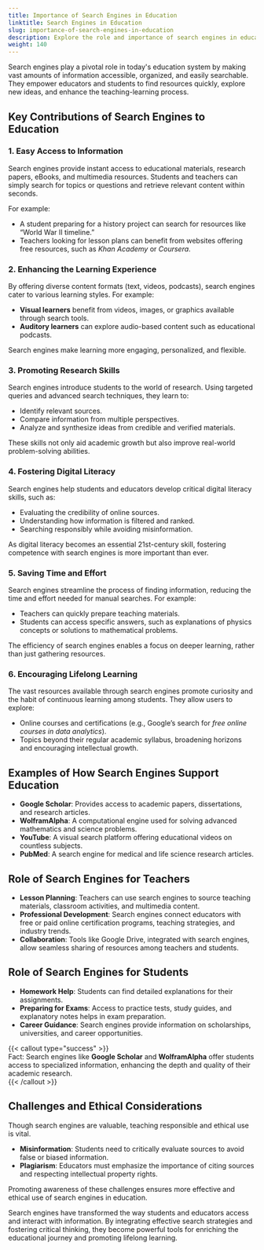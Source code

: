 ```yaml
---
title: Importance of Search Engines in Education
linktitle: Search Engines in Education
slug: importance-of-search-engines-in-education
description: Explore the role and importance of search engines in education, helping both students and educators access information, enhance learning, and promote digital literacy.
weight: 140
---
```


Search engines play a pivotal role in today's education system by making vast amounts of information accessible, organized, and easily searchable. They empower educators and students to find resources quickly, explore new ideas, and enhance the teaching-learning process.

## Key Contributions of Search Engines to Education

### 1. **Easy Access to Information**

Search engines provide instant access to educational materials, research papers, eBooks, and multimedia resources. Students and teachers can simply search for topics or questions and retrieve relevant content within seconds.

For example:

- A student preparing for a history project can search for resources like “World War II timeline.”
- Teachers looking for lesson plans can benefit from websites offering free resources, such as _Khan Academy_ or _Coursera_.

### 2. **Enhancing the Learning Experience**

By offering diverse content formats (text, videos, podcasts), search engines cater to various learning styles. For example:

- **Visual learners** benefit from videos, images, or graphics available through search tools.
- **Auditory learners** can explore audio-based content such as educational podcasts.

Search engines make learning more engaging, personalized, and flexible.

### 3. **Promoting Research Skills**

Search engines introduce students to the world of research. Using targeted queries and advanced search techniques, they learn to:

- Identify relevant sources.
- Compare information from multiple perspectives.
- Analyze and synthesize ideas from credible and verified materials.

These skills not only aid academic growth but also improve real-world problem-solving abilities.

### 4. **Fostering Digital Literacy**

Search engines help students and educators develop critical digital literacy skills, such as:

- Evaluating the credibility of online sources.
- Understanding how information is filtered and ranked.
- Searching responsibly while avoiding misinformation.

As digital literacy becomes an essential 21st-century skill, fostering competence with search engines is more important than ever.

### 5. **Saving Time and Effort**

Search engines streamline the process of finding information, reducing the time and effort needed for manual searches. For example:

- Teachers can quickly prepare teaching materials.
- Students can access specific answers, such as explanations of physics concepts or solutions to mathematical problems.

The efficiency of search engines enables a focus on deeper learning, rather than just gathering resources.

### 6. **Encouraging Lifelong Learning**

The vast resources available through search engines promote curiosity and the habit of continuous learning among students. They allow users to explore:

- Online courses and certifications (e.g., Google’s search for _free online courses in data analytics_).
- Topics beyond their regular academic syllabus, broadening horizons and encouraging intellectual growth.

## Examples of How Search Engines Support Education

- **Google Scholar**: Provides access to academic papers, dissertations, and research articles.
- **WolframAlpha**: A computational engine used for solving advanced mathematics and science problems.
- **YouTube**: A visual search platform offering educational videos on countless subjects.
- **PubMed**: A search engine for medical and life science research articles.

## Role of Search Engines for Teachers

- **Lesson Planning**: Teachers can use search engines to source teaching materials, classroom activities, and multimedia content.
- **Professional Development**: Search engines connect educators with free or paid online certification programs, teaching strategies, and industry trends.
- **Collaboration**: Tools like Google Drive, integrated with search engines, allow seamless sharing of resources among teachers and students.

## Role of Search Engines for Students

- **Homework Help**: Students can find detailed explanations for their assignments.
- **Preparing for Exams**: Access to practice tests, study guides, and explanatory notes helps in exam preparation.
- **Career Guidance**: Search engines provide information on scholarships, universities, and career opportunities.

{{< callout type="success" >}}  
Fact: Search engines like **Google Scholar** and **WolframAlpha** offer students access to specialized information, enhancing the depth and quality of their academic research.  
{{< /callout >}}

## Challenges and Ethical Considerations

Though search engines are valuable, teaching responsible and ethical use is vital.

- **Misinformation**: Students need to critically evaluate sources to avoid false or biased information.
- **Plagiarism**: Educators must emphasize the importance of citing sources and respecting intellectual property rights.

Promoting awareness of these challenges ensures more effective and ethical use of search engines in education.

Search engines have transformed the way students and educators access and interact with information. By integrating effective search strategies and fostering critical thinking, they become powerful tools for enriching the educational journey and promoting lifelong learning.
